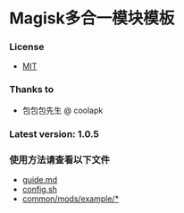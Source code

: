 # Magisk多合一模块模板

### License
- [MIT](LICENSE)

### Thanks to
- 包包包先生 @ coolapk

### Latest version: 1.0.5

### 使用方法请查看以下文件
- [guide.md](guide.md)
- [config.sh](config.sh)
- [common/mods/example/*](common/mods/example/)


